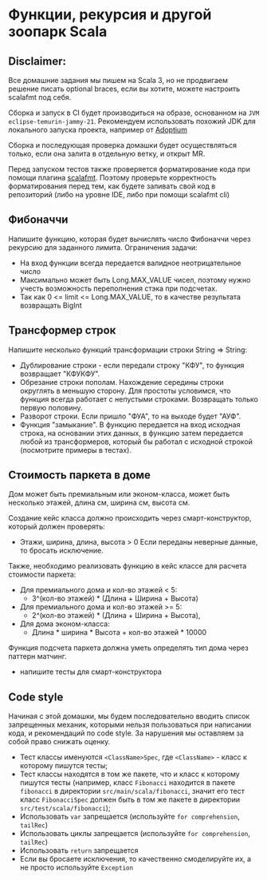 # Функции, рекурсия и другой зоопарк Scala

## Disclaimer:

Все домашние задания мы пишем на Scala 3, но не продвигаем решение писать optional braces, если вы хотите, можете
настроить scalafmt под себя.

Сборка и запуск в CI будет производиться на образе, основанном на `JVM eclipse-temurin-jammy-21`. Рекомендуем
использовать похожий JDK для локального запуска проекта, например от [Adoptium](https://adoptium.net/marketplace/)

Сборка и последующая проверка домашки будет осуществляться только, если она залита в отдельную ветку, и открыт MR.

Перед запуском тестов также проверяется форматирование кода при помощи
плагина [scalafmt](https://scalameta.org/scalafmt/docs/installation.html). Поэтому проверьте корректность форматирования
перед тем, как будете заливать свой код в репозиторий (либо на уровне IDE, либо при помощи scalafmt cli)

## Фибоначчи

Напишите функцию, которая будет вычислять число Фибоначчи через рекурсию для заданного лимита.
Ограничения задачи:

* На вход функции всегда передается валидное неотрицательное число
* Максимально может быть Long.MAX_VALUE чисел, поэтому нужно учесть возможность переполнения стэка при подсчетах.
* Так как 0 <= limit <= Long.MAX_VALUE, то в качестве результата возвращать BigInt

## Трансформер строк

Напишите несколько функций трансформации строки String => String:

- Дублирование строки - если передали строку "КФУ", то функция возвращает "КФУКФУ".
- Обрезание строки пополам. Нахождение середины строки округлять в меньшую сторону. Для простоты условимся, что функция
  всегда работает с непустыми строками. Возвращать только первую половину.
- Разворот строки. Если пришло "ФУА", то на выходе будет "АУФ".
- Функция "замыкание". В функцию передается на вход исходная строка, на основании этих данных, в функцию затем
  передается любой из трансформеров, который бы работал с исходной строкой (посмотрите примеры в тестах).

## Стоимость паркета в доме

Дом может быть премиальным или эконом-класса, может быть несколько этажей, длина см, ширина см, высота см.

Создание кейс класса должно происходить через смарт-конструктор, который должен проверять:

* Этажи, ширина, длина, высота > 0
  Если переданы неверные данные, то бросать исключение.

Также, необходимо реализовать функцию в кейс классе для расчета стоимости паркета:

* Для премиального дома и кол-во этажей < 5:
    * 3^(кол-во этажей) * (Длина + Ширина + Высота)
* Для премиального дома и кол-во этажей >= 5:
    * 2^(кол-во этажей) * (Длина + Ширина + Высота),
* Для дома эконом-класса:
    * Длина * ширина * Высота + кол-во этажей * 10000

Функция подсчета паркета должна уметь определять тип дома через паттерн матчинг.

- напишите тесты для смарт-конструктора

## Code style

Начиная с этой домашки, мы будем последовательно вводить список запрещенных механик,
которыми нельзя пользоваться при написании кода, и рекомендаций по code style.
За нарушения мы оставляем за собой право снижать оценку.

* Тест классы именуются `<ClassName>Spec`, где `<ClassName>` - класс к которому пишутся тесты;
* Тест классы находятся в том же пакете, что и класс к которому пишутся тесты (например, класс `Fibonacci` находится в
  пакете `fibonacci` в директории `src/main/scala/fibonacci`, значит его тест класс `FibonacciSpec` должен быть в том же
  пакете в директории `src/test/scala/fibonacci`);
* Использовать `var` запрещается (используйте `for comprehension`, `tailRec`)
* Использовать циклы запрещается (используйте `for comprehension`, `tailRec`)
* Использовать `return` запрещается
* Если вы бросаете исключения, то качественно смоделируйте их, а не просто используйте `Exception`

